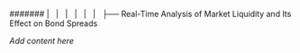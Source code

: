 ####### |   |   |   |   |   |   ├── Real-Time Analysis of Market Liquidity and Its Effect on Bond Spreads

*Add content here*